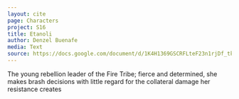 ```yaml
---
layout: cite
page: Characters
project: S16
title: Etanoli
author: Denzel Buenafe
media: Text
source: https://docs.google.com/document/d/1K4H1369GSCRFLteF23n1rjDf_tke8aqb4F7cfBas3RI/edit?usp=sharing
---
```

The young rebellion leader of the Fire Tribe; fierce and determined, she makes brash decisions with little regard for the collateral damage her resistance creates
